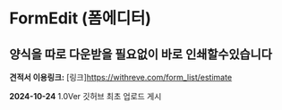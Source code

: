 # FormEdit (폼에디터)
## 양식을 따로 다운받을 필요없이 바로 인쇄할수있습니다

**견적서 이용링크:** [링크]<https://withreve.com/form_list/estimate>

**2024-10-24** 1.0Ver 깃허브 최초 업로드 게시
